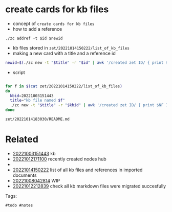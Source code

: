 # create cards for kb files

- concept of `create cards for kb files`
- how to add a reference
```
./zc addref -t $id $newid
```
- kb files stored in `zet/20221014150222/list_of_kb_files`
- making a new card with a title and a reference id
```bash
newid=$(./zc new -t "$title" -r "$id" | awk '/created zet ID/ { print $NF }')
```

- script
```bash

for f in $(cat zet/20221014150222/list_of_kb_files)
do
  kbid=20221003151443
  title="kb file named $f"
  ./zc new -t "$title" -r "$kbid" | awk '/created zet ID/ { print $NF }'
done

```

` zet/20221014183030/README.md `

# Related

- [20221003151443](/zet/20221003151443/README.md) kb
- [20221012171100](/zet/20221012171100/README.md) recently created nodes hub
- 
- [20221014150222](/zet/20221014150222/README.md) list of all kb files and references in imported documents
- [20221008042814](/zet/20221008042814/README.md) WIP
- [20221012212839](/zet/20221012212839/README.md) check all kb markdown files were migrated succesfully

Tags:

    #todo #notes
